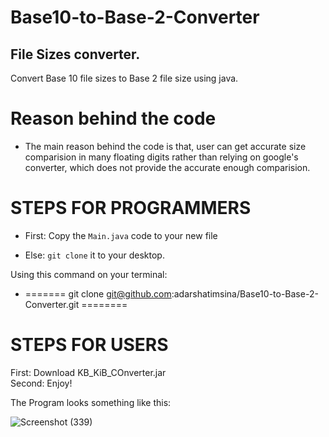 # Base10-to-Base-2-Converter
## File Sizes converter.
Convert Base 10 file sizes to Base 2 file size using java.

# Reason behind the code
- The main reason behind the code is that, user can get accurate size comparision in many floating digits rather than relying on google's converter, which does not provide the accurate enough comparision.

# STEPS FOR PROGRAMMERS
 - First: Copy the `Main.java` code to your new file

- Else:  `git clone` it to your desktop.

Using this command on your terminal:
- =======   git clone git@github.com:adarshatimsina/Base10-to-Base-2-Converter.git ========
    

# STEPS FOR USERS
First: Download KB_KiB_COnverter.jar \
Second: Enjoy!

The Program looks something like this:

![Screenshot (339)](https://github.com/adarshatimsina/Base10-to-Base-2-Converter/assets/108563187/69533109-7b85-40fe-b8ad-61a8248a9349)


